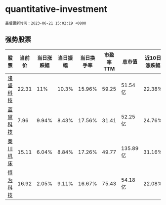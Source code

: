 # quantitative-investment

`最后更新时间：2023-06-21 15:02:19 +0800`

## 强势股票

|股票|当前价|当日涨跌幅|当日振幅|当日换手率|市盈率TTM|总市值|近10日涨跌幅|
|----|----|----|----|----|----|----|----|
|[隆盛科技](https://xueqiu.com/S/SZ300680)|22.31|11%|10.3%|15.96%|59.25|51.54亿|22.38%|
|[蓝黛科技](https://xueqiu.com/S/SZ002765)|7.96|9.94%|8.43%|17.56%|31.41|52.25亿|24.76%|
|[秦川机床](https://xueqiu.com/S/SZ000837)|15.11|6.04%|8.84%|17.26%|49.77|135.89亿|31.16%|
|[恒为科技](https://xueqiu.com/S/SH603496)|16.92|2.05%|9.11%|16.67%|75.43|54.18亿|22.08%|
